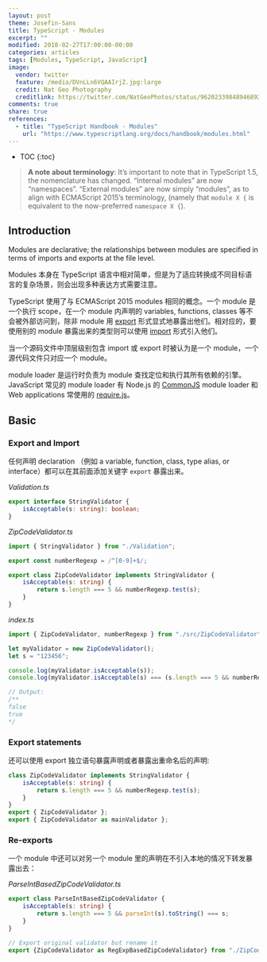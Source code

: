 ```yaml
---
layout: post
theme: Josefin-Sans
title: TypeScript - Modules
excerpt: ""
modified: 2018-02-27T17:00:00-00:00
categories: articles
tags: [Modules, TypeScript, JavaScript]
image:
  vendor: twitter
  feature: /media/DVnLLn6VQAAIrjZ.jpg:large
  credit: Nat Geo Photography‏
  creditlink: https://twitter.com/NatGeoPhotos/status/962023398489468928
comments: true
share: true
references:
  - title: "TypeScript Handbook - Modules"
    url: "https://www.typescriptlang.org/docs/handbook/modules.html"
---
```


* TOC
{:toc}

> **A note about terminology**: It’s important to note that in TypeScript 1.5, the nomenclature has changed. “Internal modules” are now “namespaces”. “External modules” are now simply “modules”, as to align with ECMAScript 2015’s terminology, (namely that `module X {` is equivalent to the now-preferred `namespace X {`).

## Introduction

Modules are declarative; the relationships between modules are specified in terms of imports and exports at the file level.

Modules 本身在 TypeScript 语言中相对简单，但是为了适应转换成不同目标语言的复杂场景，则会出现多种表达方式需要注意。

TypeScript 使用了与 ECMAScript 2015 modules 相同的概念。一个 module 是一个执行 scope，在一个 module 内声明的 variables, functions, classes 等不会被外部访问到，除非 module 用 [export][export] 形式显式地暴露出他们。相对应的，要使用别的 module 暴露出来的类型则可以使用 [import][import] 形式引入他们。

当一个源码文件中顶层级别包含 import 或 export 时被认为是一个 module，一个源代码文件只对应一个 module。

module loader 是运行时负责为 module 查找定位和执行其所有依赖的引擎。JavaScript 常见的 module loader 有 Node.js 的 [CommonJS][CommonJS] module loader 和 Web applications 常使用的 [require.js][requirejs]。


## Basic

### Export and Import
任何声明 declaration （例如 a variable, function, class, type alias, or interface）都可以在其前面添加关键字 `export` 暴露出来。

*Validation.ts*
```typescript
export interface StringValidator {
    isAcceptable(s: string): boolean;
}
```

*ZipCodeValidator.ts*
```typescript
import { StringValidator } from "./Validation";

export const numberRegexp = /^[0-9]+$/;

export class ZipCodeValidator implements StringValidator {
    isAcceptable(s: string) {
        return s.length === 5 && numberRegexp.test(s);
    }
}
```

*index.ts*
```typescript
import { ZipCodeValidator, numberRegexp } from "./src/ZipCodeValidator";

let myValidator = new ZipCodeValidator();
let s = "123456";

console.log(myValidator.isAcceptable(s));
console.log(myValidator.isAcceptable(s) === (s.length === 5 && numberRegexp.test(s)));

// Output:
/**
false
true
*/
```

### Export statements
还可以使用 export 独立语句暴露声明或者暴露出重命名后的声明:
```typescript
class ZipCodeValidator implements StringValidator {
    isAcceptable(s: string) {
        return s.length === 5 && numberRegexp.test(s);
    }
}
export { ZipCodeValidator };
export { ZipCodeValidator as mainValidator };
```

### Re-exports
一个 module 中还可以对另一个 module 里的声明在不引入本地的情况下转发暴露出去：

*ParseIntBasedZipCodeValidator.ts*
```typescript
export class ParseIntBasedZipCodeValidator {
    isAcceptable(s: string) {
        return s.length === 5 && parseInt(s).toString() === s;
    }
}

// Export original validator but rename it
export {ZipCodeValidator as RegExpBasedZipCodeValidator} from "./ZipCodeValidator";
```




[export]:https://www.typescriptlang.org/docs/handbook/modules.html#export
[import]:https://www.typescriptlang.org/docs/handbook/modules.html#import
[CommonJS]:https://en.wikipedia.org/wiki/CommonJS
[requirejs]:http://requirejs.org/
